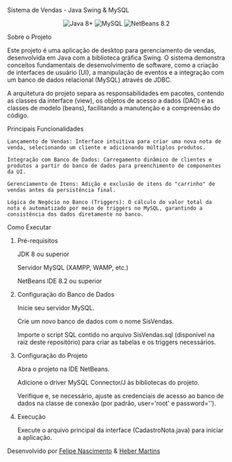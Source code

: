 Sistema de Vendas - Java Swing & MySQL

<p align="center">
<img src="https://img.shields.io/badge/Java-8+-ED8B00?style=for-the-badge&logo=java&logoColor=white" alt="Java 8+"/>
<img src="https://img.shields.io/badge/MySQL-4479A1?style=for-the-badge&logo=mysql&logoColor=white" alt="MySQL"/>
<img src="https://img.shields.io/badge/NetBeans-8.2-1B6AC6?style=for-the-badge&logo=apache-netbeans&logoColor=white" alt="NetBeans 8.2"/>
</p>

Sobre o Projeto

Este projeto é uma aplicação de desktop para gerenciamento de vendas, desenvolvida em Java com a biblioteca gráfica Swing. O sistema demonstra conceitos fundamentais de desenvolvimento de software, como a criação de interfaces de usuário (UI), a manipulação de eventos e a integração com um banco de dados relacional (MySQL) através de JDBC.

A arquitetura do projeto separa as responsabilidades em pacotes, contendo as classes da interface (view), os objetos de acesso a dados (DAO) e as classes de modelo (beans), facilitando a manutenção e a compreensão do código.

Principais Funcionalidades

    Lançamento de Vendas: Interface intuitiva para criar uma nova nota de venda, selecionando um cliente e adicionando múltiplos produtos.

    Integração com Banco de Dados: Carregamento dinâmico de clientes e produtos a partir do banco de dados para preenchimento de componentes da UI.

    Gerenciamento de Itens: Adição e exclusão de itens do "carrinho" de vendas antes da persistência final.

    Lógica de Negócio no Banco (Triggers): O cálculo do valor total da nota é automatizado por meio de triggers no MySQL, garantindo a consistência dos dados diretamente no banco.

Como Executar

1. Pré-requisitos

    JDK 8 ou superior

    Servidor MySQL (XAMPP, WAMP, etc.)

    NetBeans IDE 8.2 ou superior

2. Configuração do Banco de Dados

    Inicie seu servidor MySQL.

    Crie um novo banco de dados com o nome SisVendas.

    Importe o script SQL contido no arquivo SisVendas.sql (disponível na raiz deste repositório) para criar as tabelas e os triggers necessários.

3. Configuração do Projeto

    Abra o projeto na IDE NetBeans.

    Adicione o driver MySQL Connector/J às bibliotecas do projeto.

    Verifique e, se necessário, ajuste as credenciais de acesso ao banco de dados na classe de conexão (por padrão, user='root' e password='').

4. Execução

    Execute o arquivo principal da interface (CadastroNota.java) para iniciar a aplicação.

Desenvolvido por [Felipe Nascimento](https://github.com/felip-SN) & [Heber Martins](https://github.com/HeberMartins)
